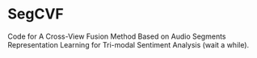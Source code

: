 # SegCVF
Code for A Cross-View Fusion Method Based on Audio Segments Representation Learning for Tri-modal Sentiment Analysis (wait a while).
